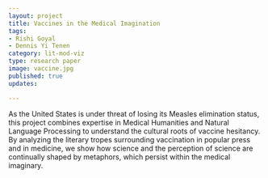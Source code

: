 ```yaml
---
layout: project
title: Vaccines in the Medical Imagination
tags:
- Rishi Goyal
- Dennis Yi Tenen
category: lit-mod-viz
type: research paper
image: vaccine.jpg
published: true
updates:

---
```


As the United States is under threat of losing its Measles elimination status, this project
combines expertise in Medical Humanities and Natural Language Processing to understand the
cultural roots of vaccine hesitancy. By analyzing the literary tropes surrounding vaccination
in popular press and in medicine, we show how science and the perception of science are
continually shaped by metaphors, which persist within the medical imaginary.
